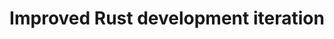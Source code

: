 ---
slug: rust-development-iteration
version: v1.494.0
title: Improved Rust development iteration
tags: ['Rust', 'Development', 'Performance']
description: Rust development in Windmill is now significantly faster with optimized build strategies - debug mode for previews with shared build directories, and release mode for deployments.
features:
  - Faster Rust script development with debug mode builds during testing
  - Shared build directory reduces compilation time across Rust scripts
  - Optimized production performance with release mode deployments
docs: /docs/getting_started/scripts_quickstart/rust#fast-development-iteration
---